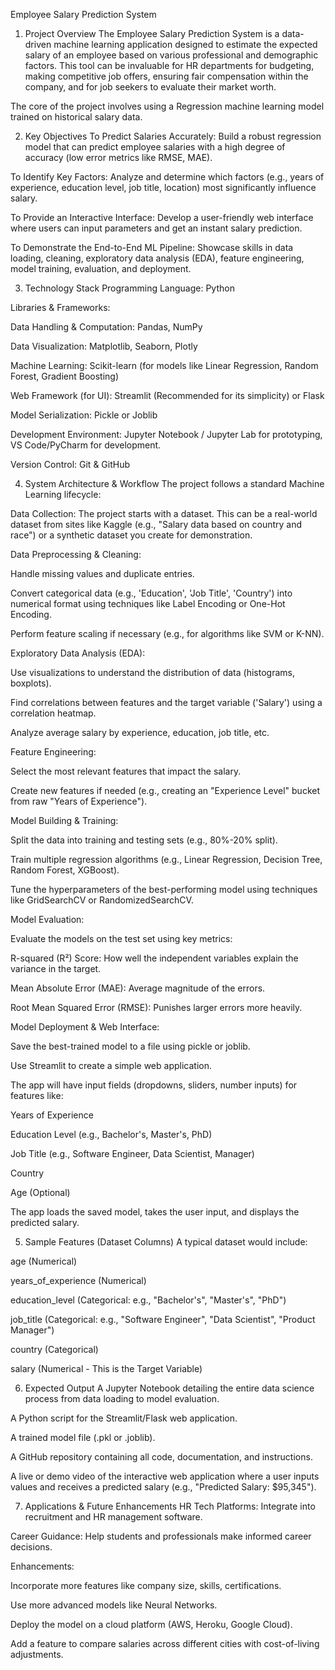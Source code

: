 Employee Salary Prediction System
1. Project Overview
The Employee Salary Prediction System is a data-driven machine learning application designed to estimate the expected salary of an employee based on various professional and demographic factors. This tool can be invaluable for HR departments for budgeting, making competitive job offers, ensuring fair compensation within the company, and for job seekers to evaluate their market worth.

The core of the project involves using a Regression machine learning model trained on historical salary data.

2. Key Objectives
To Predict Salaries Accurately: Build a robust regression model that can predict employee salaries with a high degree of accuracy (low error metrics like RMSE, MAE).

To Identify Key Factors: Analyze and determine which factors (e.g., years of experience, education level, job title, location) most significantly influence salary.

To Provide an Interactive Interface: Develop a user-friendly web interface where users can input parameters and get an instant salary prediction.

To Demonstrate the End-to-End ML Pipeline: Showcase skills in data loading, cleaning, exploratory data analysis (EDA), feature engineering, model training, evaluation, and deployment.

3. Technology Stack
Programming Language: Python

Libraries & Frameworks:

Data Handling & Computation: Pandas, NumPy

Data Visualization: Matplotlib, Seaborn, Plotly

Machine Learning: Scikit-learn (for models like Linear Regression, Random Forest, Gradient Boosting)

Web Framework (for UI): Streamlit (Recommended for its simplicity) or Flask

Model Serialization: Pickle or Joblib

Development Environment: Jupyter Notebook / Jupyter Lab for prototyping, VS Code/PyCharm for development.

Version Control: Git & GitHub

4. System Architecture & Workflow
The project follows a standard Machine Learning lifecycle:

Data Collection: The project starts with a dataset. This can be a real-world dataset from sites like Kaggle (e.g., "Salary data based on country and race") or a synthetic dataset you create for demonstration.

Data Preprocessing & Cleaning:

Handle missing values and duplicate entries.

Convert categorical data (e.g., 'Education', 'Job Title', 'Country') into numerical format using techniques like Label Encoding or One-Hot Encoding.

Perform feature scaling if necessary (e.g., for algorithms like SVM or K-NN).

Exploratory Data Analysis (EDA):

Use visualizations to understand the distribution of data (histograms, boxplots).

Find correlations between features and the target variable ('Salary') using a correlation heatmap.

Analyze average salary by experience, education, job title, etc.

Feature Engineering:

Select the most relevant features that impact the salary.

Create new features if needed (e.g., creating an "Experience Level" bucket from raw "Years of Experience").

Model Building & Training:

Split the data into training and testing sets (e.g., 80%-20% split).

Train multiple regression algorithms (e.g., Linear Regression, Decision Tree, Random Forest, XGBoost).

Tune the hyperparameters of the best-performing model using techniques like GridSearchCV or RandomizedSearchCV.

Model Evaluation:

Evaluate the models on the test set using key metrics:

R-squared (R²) Score: How well the independent variables explain the variance in the target.

Mean Absolute Error (MAE): Average magnitude of the errors.

Root Mean Squared Error (RMSE): Punishes larger errors more heavily.

Model Deployment & Web Interface:

Save the best-trained model to a file using pickle or joblib.

Use Streamlit to create a simple web application.

The app will have input fields (dropdowns, sliders, number inputs) for features like:

Years of Experience

Education Level (e.g., Bachelor's, Master's, PhD)

Job Title (e.g., Software Engineer, Data Scientist, Manager)

Country

Age (Optional)

The app loads the saved model, takes the user input, and displays the predicted salary.

5. Sample Features (Dataset Columns)
A typical dataset would include:

age (Numerical)

years_of_experience (Numerical)

education_level (Categorical: e.g., "Bachelor's", "Master's", "PhD")

job_title (Categorical: e.g., "Software Engineer", "Data Scientist", "Product Manager")

country (Categorical)

salary (Numerical - This is the Target Variable)

6. Expected Output
A Jupyter Notebook detailing the entire data science process from data loading to model evaluation.

A Python script for the Streamlit/Flask web application.

A trained model file (.pkl or .joblib).

A GitHub repository containing all code, documentation, and instructions.

A live or demo video of the interactive web application where a user inputs values and receives a predicted salary (e.g., "Predicted Salary: $95,345").

7. Applications & Future Enhancements
HR Tech Platforms: Integrate into recruitment and HR management software.

Career Guidance: Help students and professionals make informed career decisions.

Enhancements:

Incorporate more features like company size, skills, certifications.

Use more advanced models like Neural Networks.

Deploy the model on a cloud platform (AWS, Heroku, Google Cloud).

Add a feature to compare salaries across different cities with cost-of-living adjustments.
